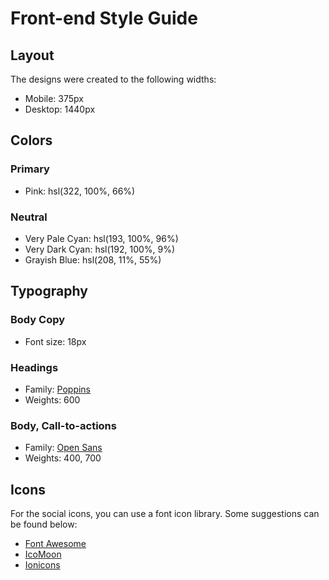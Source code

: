 # Front-end Style Guide

## Layout

The designs were created to the following widths:

- Mobile: 375px
- Desktop: 1440px

## Colors

### Primary

- Pink: hsl(322, 100%, 66%)

### Neutral

- Very Pale Cyan: hsl(193, 100%, 96%)
- Very Dark Cyan: hsl(192, 100%, 9%)
- Grayish Blue: hsl(208, 11%, 55%)

## Typography

### Body Copy

- Font size: 18px

### Headings

- Family: [Poppins](https://fonts.google.com/specimen/Poppins)
- Weights: 600

### Body, Call-to-actions

- Family: [Open Sans](https://fonts.google.com/specimen/Open+Sans)
- Weights: 400, 700

## Icons

For the social icons, you can use a font icon library. Some suggestions can be found below:

- [Font Awesome](https://fontawesome.com/)
- [IcoMoon](https://icomoon.io/)
- [Ionicons](https://ionicons.com/)

<!--
  Try It Free

  Build The Community Your Fans Will Love

  Huddle re-imagines the way we build communities. You have a voice, but so does your audience.
  Create connections with your users as you engage in genuine discussion.

  Get Started For Free

  Grow Together

  Generate meaningful discussions with your audience and build a strong, loyal community.
  Think of the insightful conversations you miss out on with a feedback form.

  Flowing Conversations

  You wouldn't paginate a conversation in real life, so why do it online? Our threads
  have just-in-time loading for a more natural flow.

  Your Users

  It takes no time at all to integrate Huddle with your app's authentication solution.
  This means, once signed in to your app, your users can start chatting immediately.

  Ready To Build Your Community?

  Get Started For Free

  Lorem ipsum dolor sit amet, consectetur adipiscing elit, sed do eiusmod tempor
  incididunt ut labore et dolore magna aliqua

  +1-543-123-4567
  example@huddle.com

  About Us
  What We Do
  FAQ

  Career
  Blog
  Contact Us

  &copy; Copyright 2018 Huddle. All rights reserved.

  <footer>
    <p class="attribution">
      Challenge by <a href="https://www.frontendmentor.io?ref=challenge" target="_blank">Frontend Mentor</a>.
      Coded by <a href="#">Your Name Here</a>.
    </p>
  </footer> -->
